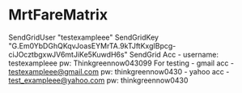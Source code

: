 # MrtFareMatrix
SendGridUser "testexampleee"  SendGridKey "G.Em0YbDGhQKqvJoasEYMrTA.9kTJftKxgIBpcg-ciJOcztbgxwJV6mtJiKe5KuwdH6s"
SendGrid Acc - username: testexampleee      pw: Thinkgreennow043099
For testing - gmail acc - testexampleee@gmail.com   pw: thinkgreennow0430
            - yahoo acc - test_exampleee@yahoo.com  pw: thinkgreennow0430

